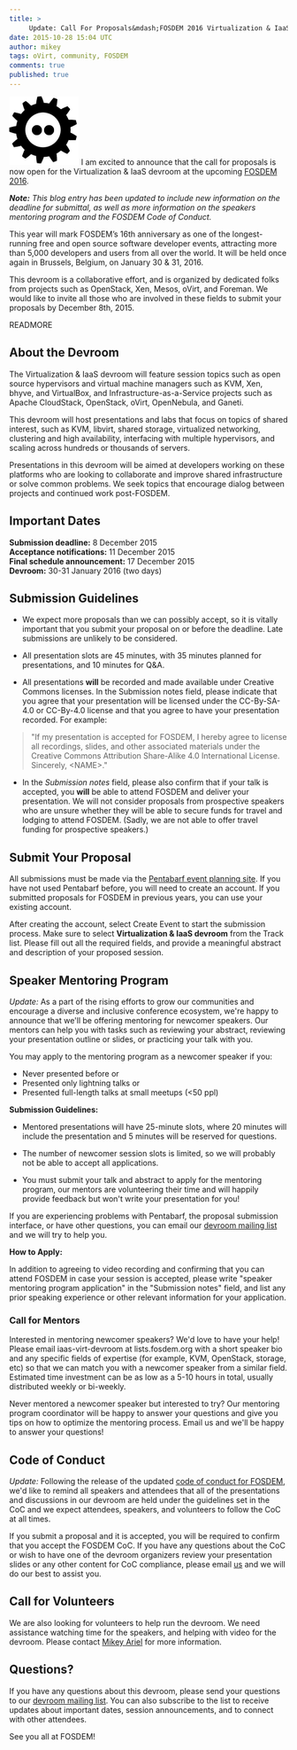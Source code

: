 ```yaml
---
title: >
     Update: Call For Proposals&mdash;FOSDEM 2016 Virtualization & IaaS DevRoom
date: 2015-10-28 15:04 UTC
author: mikey
tags: oVirt, community, FOSDEM
comments: true
published: true
---
```

![FOSDEM logo](/images/blog/fosdem2015.png) I am excited to announce that the call for proposals is now open for the Virtualization & IaaS devroom at the upcoming [FOSDEM 2016](https://fosdem.org/2016/).

_**Note:** This blog entry has been updated to include new information on the deadline for submittal, as well as more information on the speakers mentoring program and the FOSDEM Code of Conduct._

This year will mark FOSDEM’s 16th anniversary as one of the longest-running free and open source software developer events, attracting more than 5,000 developers and users from all over the world. It will be held once again in Brussels, Belgium, on January 30 & 31, 2016.

This devroom is a collaborative effort, and is organized by dedicated folks from projects such as OpenStack, Xen, Mesos, oVirt, and Foreman. We would like to invite all those who are involved in these fields to submit your proposals by December 8th, 2015.

READMORE

## About the Devroom

The Virtualization & IaaS devroom will feature session topics such as open source hypervisors and virtual machine managers such as KVM, Xen, bhyve, and VirtualBox, and Infrastructure-as-a-Service projects such as Apache CloudStack, OpenStack, oVirt, OpenNebula, and Ganeti.

This devroom will host presentations and labs that focus on topics of shared interest, such as KVM, libvirt, shared storage, virtualized networking, clustering and high availability, interfacing with multiple hypervisors, and scaling across hundreds or thousands of servers.

Presentations in this devroom will be aimed at developers working on these platforms who are looking to collaborate and improve shared infrastructure or solve common problems. We seek topics that encourage dialog between projects and continued work post-FOSDEM.

## Important Dates

**Submission deadline:** 8 December 2015<br>
**Acceptance notifications:** 11 December 2015<br>
**Final schedule announcement:** 17 December 2015<br>
**Devroom:** 30-31 January 2016 (two days)

## Submission Guidelines

* We expect more proposals than we can possibly accept, so it is vitally important that you submit your proposal on or before the deadline. Late submissions are unlikely to be considered.

* All presentation slots are 45 minutes, with 35 minutes planned for presentations, and 10 minutes for Q&A.

* All presentations **will** be recorded and made available under Creative Commons licenses. In the Submission notes field, please indicate that you agree that your presentation will be licensed under the CC-By-SA-4.0 or CC-By-4.0 license and that you agree to have your presentation recorded. For example:

> "If my presentation is accepted for FOSDEM, I hereby agree to license all recordings, slides, and other associated materials under the Creative Commons Attribution Share-Alike 4.0 International License. Sincerely, \<NAME\>."

* In the *Submission notes* field, please also confirm that if your talk is accepted, you **will** be able to attend FOSDEM and deliver your presentation. We will not consider proposals from prospective speakers who are unsure whether they will be able to secure funds for travel and lodging to attend FOSDEM. (Sadly, we are not able to offer travel funding for prospective speakers.)

## Submit Your Proposal

All submissions must be made via the [Pentabarf event planning site](https://penta.fosdem.org/submission/FOSDEM16). If you have not used Pentabarf before, you will need to create an account. If you submitted proposals for FOSDEM in previous years, you can use your existing account.

After creating the account, select Create Event to start the submission process. Make sure to select **Virtualization & IaaS devroom** from the Track list. Please fill out all the required fields, and provide a meaningful abstract and description of your proposed session.

## Speaker Mentoring Program

*Update:* As a part of the rising efforts to grow our communities and encourage a diverse and inclusive conference ecosystem, we're happy to announce that we'll be offering mentoring for newcomer speakers. Our mentors can help you with tasks such as reviewing your abstract, reviewing your presentation outline or slides, or practicing your talk with you.

You may apply to the mentoring program as a newcomer speaker if you:

* Never presented before or
* Presented only lightning talks or
* Presented full-length talks at small meetups (<50 ppl)

**Submission Guidelines:**

* Mentored presentations will have 25-minute slots, where 20 minutes will include the presentation and 5 minutes will be reserved for questions.

* The number of newcomer session slots is limited, so we will probably not be able to accept all applications.

* You must submit your talk and abstract to apply for the mentoring program, our mentors are volunteering their time and will happily provide feedback but won't write your presentation for you!

If you are experiencing problems with Pentabarf, the proposal submission interface, or have other questions, you can email our [devroom mailing list](mailto:iaas-virt-devroom@lists.fosdem.org
) and we will try to help you.

**How to Apply:**

In addition to agreeing to video recording and confirming that you can attend FOSDEM in case your session is accepted, please write "speaker mentoring program application" in the "Submission notes" field, and list any prior speaking experience or other relevant information for your application.

### Call for Mentors

Interested in mentoring newcomer speakers? We'd love to have your help! Please email iaas-virt-devroom at lists.fosdem.org with a short speaker bio and any specific fields of expertise (for example, KVM, OpenStack, storage, etc) so that we can match you with a newcomer speaker from a similar field. Estimated time investment can be as low as a 5-10 hours in total, usually distributed weekly or bi-weekly.

Never mentored a newcomer speaker but interested to try? Our mentoring program coordinator will be happy to answer your questions and give you tips on how to optimize the mentoring process. Email us and we'll be happy to answer your questions!

## Code of Conduct

*Update:* Following the release of the updated [code of conduct for FOSDEM](https://www.fosdem.org/2016/practical/conduct/), we'd like to remind all speakers and attendees that all of the presentations and discussions in our devroom are held under the guidelines set in the CoC and we expect attendees, speakers, and volunteers to follow the CoC at all times.

If you submit a proposal and it is accepted, you will be required to confirm that you accept the FOSDEM CoC. If you have any questions about the CoC or wish to have one of the devroom organizers review your presentation slides or any other content for CoC compliance, please email [us](mailto:iaas-virt-devroom@lists.fosdem.org) and we will do our best to assist you.

## Call for Volunteers

We are also looking for volunteers to help run the devroom. We need assistance watching time for the speakers, and helping with video for the devroom. Please contact [Mikey Ariel](mailto:mariel@redhat.com) for more information.

## Questions?

If you have any questions about this devroom, please send your questions to our [devroom mailing list](mailto:iaas-virt-devroom@lists.fosdem.org). You can also subscribe to the list to receive updates about important dates, session announcements, and to connect with other attendees.

See you all at FOSDEM!
